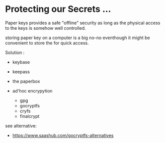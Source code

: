 # Protecting our Secrets ...

 Paper keys provides a safe "offline" security as long as the physical access to the keys
 is somehow well controlled.


 storing paper key on a computer is a big no-no eventhough it might be convenient to store
 the for quick access.

 Solution : 
   - keybase
   - keepass
   - the paperbox

   - ad'hoc encrypytion
     - gpg
     - gocryptfs
     - cryfs
     - finalcrypt

 see alternative:

   - https://www.saashub.com/gocryptfs-alternatives
